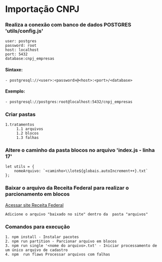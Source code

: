 # Importação CNPJ

### Realiza a conexão com banco de dados POSTGRES 'utils/config.js'
	
	user: postgres
	password: root
	host: localhost
	port: 5432
	database:cnpj_empresas

	
#### Sintaxe:
	- postgresql://<user>:<password>@<host>:<port>/<database>


#### Exemplo:
    - postgresql://postgres:root@localhost:5432/cnpj_empresas


### Criar pastas
	1.tratamentos
		 1.1 arquivos
		 1.2 blocos
		 1.3 falhas

### Altere o caminho da pasta blocos no arquivo 'index.js - linha 17'

	let utils = {
        nomeArquivo: `<caminho>\\lote${globais.autoIncrement++}.txt`
    };

### Baixar o arquivo da Receita Federal para realizar o parcionamento em blocos

<a href="http://receita.economia.gov.br/orientacao/tributaria/cadastros/cadastro-nacional-de-pessoas-juridicas-cnpj/dados-publicos-cnpj">Acessar site Receita Federal</a>

	Adicione o arquivo "baixado no site" dentro da  pasta "arquivos"

### Comandos para execução
	
	1. npm install - Instalar pacotes
	2. npm run partition - Parcionar arquivo em blocos
    3. npm run single '<nome do arquivo>.txt' - Iniciar processamento de um único arquivo de cadastro
    4. npm  run flaws Processar arquivos com falhas 